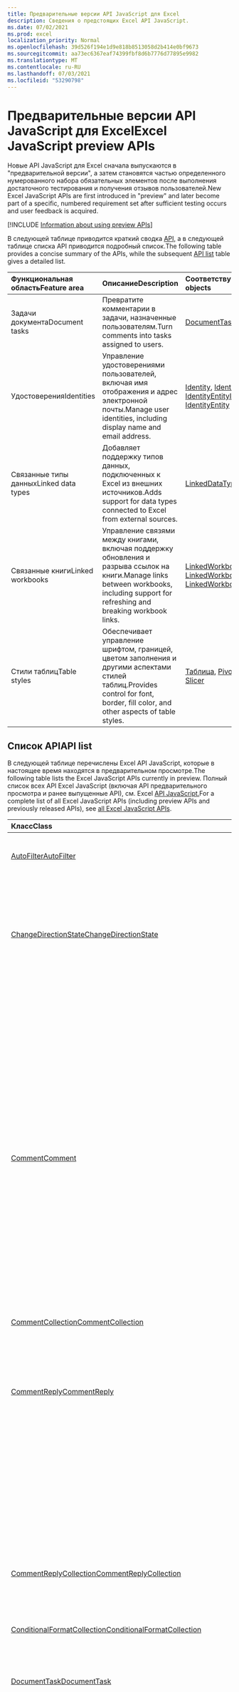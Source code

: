```yaml
---
title: Предварительные версии API JavaScript для Excel
description: Сведения о предстоящих Excel API JavaScript.
ms.date: 07/02/2021
ms.prod: excel
localization_priority: Normal
ms.openlocfilehash: 39d526f194e1d9e818b8513058d2b414e0bf9673
ms.sourcegitcommit: aa73ec6367eaf74399fbf8d6b7776d77895e9982
ms.translationtype: MT
ms.contentlocale: ru-RU
ms.lasthandoff: 07/03/2021
ms.locfileid: "53290798"
---
```

# <a name="excel-javascript-preview-apis"></a><span data-ttu-id="6f78a-103">Предварительные версии API JavaScript для Excel</span><span class="sxs-lookup"><span data-stu-id="6f78a-103">Excel JavaScript preview APIs</span></span>

<span data-ttu-id="6f78a-104">Новые API JavaScript для Excel сначала выпускаются в "предварительной версии", а затем становятся частью определенного нумерованного набора обязательных элементов после выполнения достаточного тестирования и получения отзывов пользователей.</span><span class="sxs-lookup"><span data-stu-id="6f78a-104">New Excel JavaScript APIs are first introduced in "preview" and later become part of a specific, numbered requirement set after sufficient testing occurs and user feedback is acquired.</span></span>

[!INCLUDE [Information about using preview APIs](../../includes/using-preview-apis-host.md)]

<span data-ttu-id="6f78a-105">В следующей таблице приводится краткий сводка [API,](#api-list) а в следующей таблице списка API приводится подробный список.</span><span class="sxs-lookup"><span data-stu-id="6f78a-105">The following table provides a concise summary of the APIs, while the subsequent [API list](#api-list) table gives a detailed list.</span></span>

| <span data-ttu-id="6f78a-106">Функциональная область</span><span class="sxs-lookup"><span data-stu-id="6f78a-106">Feature area</span></span> | <span data-ttu-id="6f78a-107">Описание</span><span class="sxs-lookup"><span data-stu-id="6f78a-107">Description</span></span> | <span data-ttu-id="6f78a-108">Соответствующие объекты</span><span class="sxs-lookup"><span data-stu-id="6f78a-108">Relevant objects</span></span> |
|:--- |:--- |:--- |
| <span data-ttu-id="6f78a-109">Задачи документа</span><span class="sxs-lookup"><span data-stu-id="6f78a-109">Document tasks</span></span> | <span data-ttu-id="6f78a-110">Превратите комментарии в задачи, назначенные пользователям.</span><span class="sxs-lookup"><span data-stu-id="6f78a-110">Turn comments into tasks assigned to users.</span></span> | [<span data-ttu-id="6f78a-111">DocumentTask</span><span class="sxs-lookup"><span data-stu-id="6f78a-111">DocumentTask</span></span>](/javascript/api/excel/excel.documenttask) |
| <span data-ttu-id="6f78a-112">Удостоверения</span><span class="sxs-lookup"><span data-stu-id="6f78a-112">Identities</span></span> | <span data-ttu-id="6f78a-113">Управление удостоверениями пользователей, включая имя отображения и адрес электронной почты.</span><span class="sxs-lookup"><span data-stu-id="6f78a-113">Manage user identities, including display name and email address.</span></span> | <span data-ttu-id="6f78a-114">[Identity](/javascript/api/excel/excel.identity), [IdentityCollection](/javascript/api/excel/excel.identitycollection), [IdentityEntity](/javascript/api/excel/excel.identityentity)</span><span class="sxs-lookup"><span data-stu-id="6f78a-114">[Identity](/javascript/api/excel/excel.identity), [IdentityCollection](/javascript/api/excel/excel.identitycollection), [IdentityEntity](/javascript/api/excel/excel.identityentity)</span></span> |
| <span data-ttu-id="6f78a-115">Связанные типы данных</span><span class="sxs-lookup"><span data-stu-id="6f78a-115">Linked data types</span></span> | <span data-ttu-id="6f78a-116">Добавляет поддержку типов данных, подключенных к Excel из внешних источников.</span><span class="sxs-lookup"><span data-stu-id="6f78a-116">Adds support for data types connected to Excel from external sources.</span></span> | [<span data-ttu-id="6f78a-117">LinkedDataType</span><span class="sxs-lookup"><span data-stu-id="6f78a-117">LinkedDataType</span></span>](/javascript/api/excel/excel.linkeddatatype)|
| <span data-ttu-id="6f78a-118">Связанные книги</span><span class="sxs-lookup"><span data-stu-id="6f78a-118">Linked workbooks</span></span> | <span data-ttu-id="6f78a-119">Управление связями между книгами, включая поддержку обновления и разрыва ссылок на книги.</span><span class="sxs-lookup"><span data-stu-id="6f78a-119">Manage links between workbooks, including support for refreshing and breaking workbook links.</span></span> | <span data-ttu-id="6f78a-120">[LinkedWorkbook](/javascript/api/excel/excel.linkedworkbook), [LinkedWorkbookCollection](/javascript/api/excel/excel.linkedworkbookcollection)</span><span class="sxs-lookup"><span data-stu-id="6f78a-120">[LinkedWorkbook](/javascript/api/excel/excel.linkedworkbook), [LinkedWorkbookCollection](/javascript/api/excel/excel.linkedworkbookcollection)</span></span> |
| <span data-ttu-id="6f78a-121">Стили таблиц</span><span class="sxs-lookup"><span data-stu-id="6f78a-121">Table styles</span></span> | <span data-ttu-id="6f78a-122">Обеспечивает управление шрифтом, границей, цветом заполнения и другими аспектами стилей таблиц.</span><span class="sxs-lookup"><span data-stu-id="6f78a-122">Provides control for font, border, fill color, and other aspects of table styles.</span></span> | <span data-ttu-id="6f78a-123">[Таблица](/javascript/api/excel/excel.table), [PivotTable](/javascript/api/excel/excel.pivottable), [Slicer](/javascript/api/excel/excel.slicer)</span><span class="sxs-lookup"><span data-stu-id="6f78a-123">[Table](/javascript/api/excel/excel.table), [PivotTable](/javascript/api/excel/excel.pivottable), [Slicer](/javascript/api/excel/excel.slicer)</span></span> |

## <a name="api-list"></a><span data-ttu-id="6f78a-124">Список API</span><span class="sxs-lookup"><span data-stu-id="6f78a-124">API list</span></span>

<span data-ttu-id="6f78a-125">В следующей таблице перечислены Excel API JavaScript, которые в настоящее время находятся в предварительном просмотре.</span><span class="sxs-lookup"><span data-stu-id="6f78a-125">The following table lists the Excel JavaScript APIs currently in preview.</span></span> <span data-ttu-id="6f78a-126">Полный список всех API Excel JavaScript (включая API предварительного просмотра и ранее выпущенные API), см. Excel [API JavaScript.](/javascript/api/excel?view=excel-js-preview&preserve-view=true)</span><span class="sxs-lookup"><span data-stu-id="6f78a-126">For a complete list of all Excel JavaScript APIs (including preview APIs and previously released APIs), see [all Excel JavaScript APIs](/javascript/api/excel?view=excel-js-preview&preserve-view=true).</span></span>

| <span data-ttu-id="6f78a-127">Класс</span><span class="sxs-lookup"><span data-stu-id="6f78a-127">Class</span></span> | <span data-ttu-id="6f78a-128">Поля</span><span class="sxs-lookup"><span data-stu-id="6f78a-128">Fields</span></span> | <span data-ttu-id="6f78a-129">Описание</span><span class="sxs-lookup"><span data-stu-id="6f78a-129">Description</span></span> |
|:---|:---|:---|
|[<span data-ttu-id="6f78a-130">AutoFilter</span><span class="sxs-lookup"><span data-stu-id="6f78a-130">AutoFilter</span></span>](/javascript/api/excel/excel.autofilter)|[<span data-ttu-id="6f78a-131">clearColumnCriteria(columnIndex: number)</span><span class="sxs-lookup"><span data-stu-id="6f78a-131">clearColumnCriteria(columnIndex: number)</span></span>](/javascript/api/excel/excel.autofilter#clearcolumncriteria-columnindex-)|<span data-ttu-id="6f78a-132">Очищает условия фильтрации автофильтра.</span><span class="sxs-lookup"><span data-stu-id="6f78a-132">Clears the filter criteria of the AutoFilter.</span></span>|
|[<span data-ttu-id="6f78a-133">ChangeDirectionState</span><span class="sxs-lookup"><span data-stu-id="6f78a-133">ChangeDirectionState</span></span>](/javascript/api/excel/excel.changedirectionstate)|[<span data-ttu-id="6f78a-134">deleteShiftDirection</span><span class="sxs-lookup"><span data-stu-id="6f78a-134">deleteShiftDirection</span></span>](/javascript/api/excel/excel.changedirectionstate#deleteshiftdirection)|<span data-ttu-id="6f78a-135">Представляет направление (например, вверх или влево), которое остальные ячейки будут смещаться при удалении ячейки или ячейки.</span><span class="sxs-lookup"><span data-stu-id="6f78a-135">Represents the direction (such as up or to the left) that the remaining cells will shift when a cell or cells are deleted.</span></span>|
||[<span data-ttu-id="6f78a-136">insertShiftDirection</span><span class="sxs-lookup"><span data-stu-id="6f78a-136">insertShiftDirection</span></span>](/javascript/api/excel/excel.changedirectionstate#insertshiftdirection)|<span data-ttu-id="6f78a-137">Представляет направление (например, вниз или вправо), в которое будут перенесены существующие ячейки при вставке новой ячейки или ячеек.</span><span class="sxs-lookup"><span data-stu-id="6f78a-137">Represents the direction (such as down or to the right) that the existing cells will shift when a new cell or cells are inserted.</span></span>|
|[<span data-ttu-id="6f78a-138">Comment</span><span class="sxs-lookup"><span data-stu-id="6f78a-138">Comment</span></span>](/javascript/api/excel/excel.comment)|[<span data-ttu-id="6f78a-139">assignTask(assignee: Identity)</span><span class="sxs-lookup"><span data-stu-id="6f78a-139">assignTask(assignee: Identity)</span></span>](/javascript/api/excel/excel.comment#assigntask-assignee-)|<span data-ttu-id="6f78a-140">Назначает задачу, прикрепленную к комментарию, для данного пользователя в качестве ассимилята.</span><span class="sxs-lookup"><span data-stu-id="6f78a-140">Assigns the task attached to the comment to the given user as an assignee.</span></span>|
||[<span data-ttu-id="6f78a-141">getTask()</span><span class="sxs-lookup"><span data-stu-id="6f78a-141">getTask()</span></span>](/javascript/api/excel/excel.comment#gettask--)|<span data-ttu-id="6f78a-142">Получает задачу, связанную с этим комментарием.</span><span class="sxs-lookup"><span data-stu-id="6f78a-142">Gets the task associated with this comment.</span></span>|
||[<span data-ttu-id="6f78a-143">getTaskOrNullObject()</span><span class="sxs-lookup"><span data-stu-id="6f78a-143">getTaskOrNullObject()</span></span>](/javascript/api/excel/excel.comment#gettaskornullobject--)|<span data-ttu-id="6f78a-144">Получает задачу, связанную с этим комментарием.</span><span class="sxs-lookup"><span data-stu-id="6f78a-144">Gets the task associated with this comment.</span></span>|
|[<span data-ttu-id="6f78a-145">CommentCollection</span><span class="sxs-lookup"><span data-stu-id="6f78a-145">CommentCollection</span></span>](/javascript/api/excel/excel.commentcollection)|[<span data-ttu-id="6f78a-146">getItemOrNullObject(commentId: string)</span><span class="sxs-lookup"><span data-stu-id="6f78a-146">getItemOrNullObject(commentId: string)</span></span>](/javascript/api/excel/excel.commentcollection#getitemornullobject-commentid-)|<span data-ttu-id="6f78a-147">Получает примечание из коллекции на основе его идентификатора.</span><span class="sxs-lookup"><span data-stu-id="6f78a-147">Gets a comment from the collection based on its ID.</span></span>|
|[<span data-ttu-id="6f78a-148">CommentReply</span><span class="sxs-lookup"><span data-stu-id="6f78a-148">CommentReply</span></span>](/javascript/api/excel/excel.commentreply)|[<span data-ttu-id="6f78a-149">assignTask(assignee: Identity)</span><span class="sxs-lookup"><span data-stu-id="6f78a-149">assignTask(assignee: Identity)</span></span>](/javascript/api/excel/excel.commentreply#assigntask-assignee-)|<span data-ttu-id="6f78a-150">Назначает задачу, прикрепленную к комментарию, для данного пользователя в качестве единственного назначаемой.</span><span class="sxs-lookup"><span data-stu-id="6f78a-150">Assigns the task attached to the comment to the given user as the sole assignee.</span></span>|
||[<span data-ttu-id="6f78a-151">getTask()</span><span class="sxs-lookup"><span data-stu-id="6f78a-151">getTask()</span></span>](/javascript/api/excel/excel.commentreply#gettask--)|<span data-ttu-id="6f78a-152">Получает задачу, связанную с потоком ответа на этот комментарий.</span><span class="sxs-lookup"><span data-stu-id="6f78a-152">Gets the task associated with this comment reply's thread.</span></span>|
||[<span data-ttu-id="6f78a-153">getTaskOrNullObject()</span><span class="sxs-lookup"><span data-stu-id="6f78a-153">getTaskOrNullObject()</span></span>](/javascript/api/excel/excel.commentreply#gettaskornullobject--)|<span data-ttu-id="6f78a-154">Получает задачу, связанную с потоком ответа на этот комментарий.</span><span class="sxs-lookup"><span data-stu-id="6f78a-154">Gets the task associated with this comment reply's thread.</span></span>|
|[<span data-ttu-id="6f78a-155">CommentReplyCollection</span><span class="sxs-lookup"><span data-stu-id="6f78a-155">CommentReplyCollection</span></span>](/javascript/api/excel/excel.commentreplycollection)|[<span data-ttu-id="6f78a-156">getItemOrNullObject(commentReplyId: string)</span><span class="sxs-lookup"><span data-stu-id="6f78a-156">getItemOrNullObject(commentReplyId: string)</span></span>](/javascript/api/excel/excel.commentreplycollection#getitemornullobject-commentreplyid-)|<span data-ttu-id="6f78a-157">Возвращает ответ на примечание, определенное по идентификатору.</span><span class="sxs-lookup"><span data-stu-id="6f78a-157">Returns a comment reply identified by its ID.</span></span>|
|[<span data-ttu-id="6f78a-158">ConditionalFormatCollection</span><span class="sxs-lookup"><span data-stu-id="6f78a-158">ConditionalFormatCollection</span></span>](/javascript/api/excel/excel.conditionalformatcollection)|[<span data-ttu-id="6f78a-159">getItemOrNullObject(id: строка)</span><span class="sxs-lookup"><span data-stu-id="6f78a-159">getItemOrNullObject(id: string)</span></span>](/javascript/api/excel/excel.conditionalformatcollection#getitemornullobject-id-)|<span data-ttu-id="6f78a-160">Возвращает условный формат, идентифицированный его ID.</span><span class="sxs-lookup"><span data-stu-id="6f78a-160">Returns a conditional format identified by its ID.</span></span>|
|[<span data-ttu-id="6f78a-161">DocumentTask</span><span class="sxs-lookup"><span data-stu-id="6f78a-161">DocumentTask</span></span>](/javascript/api/excel/excel.documenttask)|[<span data-ttu-id="6f78a-162">percentComplete</span><span class="sxs-lookup"><span data-stu-id="6f78a-162">percentComplete</span></span>](/javascript/api/excel/excel.documenttask#percentcomplete)|<span data-ttu-id="6f78a-163">Указывает процент выполнения задачи.</span><span class="sxs-lookup"><span data-stu-id="6f78a-163">Specifies the completion percentage of the task.</span></span>|
||[<span data-ttu-id="6f78a-164">приоритет</span><span class="sxs-lookup"><span data-stu-id="6f78a-164">priority</span></span>](/javascript/api/excel/excel.documenttask#priority)|<span data-ttu-id="6f78a-165">Указывает приоритет задачи.</span><span class="sxs-lookup"><span data-stu-id="6f78a-165">Specifies the priority of the task.</span></span>|
||[<span data-ttu-id="6f78a-166">назначение</span><span class="sxs-lookup"><span data-stu-id="6f78a-166">assignees</span></span>](/javascript/api/excel/excel.documenttask#assignees)|<span data-ttu-id="6f78a-167">Возвращает коллекцию назначений задачи.</span><span class="sxs-lookup"><span data-stu-id="6f78a-167">Returns a collection of assignees of the task.</span></span>|
||[<span data-ttu-id="6f78a-168">изменения</span><span class="sxs-lookup"><span data-stu-id="6f78a-168">changes</span></span>](/javascript/api/excel/excel.documenttask#changes)|<span data-ttu-id="6f78a-169">Получает записи изменений задачи.</span><span class="sxs-lookup"><span data-stu-id="6f78a-169">Gets the change records of the task.</span></span>|
||[<span data-ttu-id="6f78a-170">comment</span><span class="sxs-lookup"><span data-stu-id="6f78a-170">comment</span></span>](/javascript/api/excel/excel.documenttask#comment)|<span data-ttu-id="6f78a-171">Получает комментарий, связанный с задачей.</span><span class="sxs-lookup"><span data-stu-id="6f78a-171">Gets the comment associated with the task.</span></span>|
||[<span data-ttu-id="6f78a-172">completedBy</span><span class="sxs-lookup"><span data-stu-id="6f78a-172">completedBy</span></span>](/javascript/api/excel/excel.documenttask#completedby)|<span data-ttu-id="6f78a-173">Получает последнего пользователя, который выполнил задачу.</span><span class="sxs-lookup"><span data-stu-id="6f78a-173">Gets the most recent user to have completed the task.</span></span>|
||[<span data-ttu-id="6f78a-174">completedDateTime</span><span class="sxs-lookup"><span data-stu-id="6f78a-174">completedDateTime</span></span>](/javascript/api/excel/excel.documenttask#completeddatetime)|<span data-ttu-id="6f78a-175">Получает дату и время завершения задачи.</span><span class="sxs-lookup"><span data-stu-id="6f78a-175">Gets the date and time that the task was completed.</span></span>|
||[<span data-ttu-id="6f78a-176">createdBy</span><span class="sxs-lookup"><span data-stu-id="6f78a-176">createdBy</span></span>](/javascript/api/excel/excel.documenttask#createdby)|<span data-ttu-id="6f78a-177">Получает пользователя, создавшего задачу.</span><span class="sxs-lookup"><span data-stu-id="6f78a-177">Gets the user who created the task.</span></span>|
||[<span data-ttu-id="6f78a-178">createdDateTime</span><span class="sxs-lookup"><span data-stu-id="6f78a-178">createdDateTime</span></span>](/javascript/api/excel/excel.documenttask#createddatetime)|<span data-ttu-id="6f78a-179">Получает дату и время создания задачи.</span><span class="sxs-lookup"><span data-stu-id="6f78a-179">Gets the date and time that the task was created.</span></span>|
||[<span data-ttu-id="6f78a-180">id</span><span class="sxs-lookup"><span data-stu-id="6f78a-180">id</span></span>](/javascript/api/excel/excel.documenttask#id)|<span data-ttu-id="6f78a-181">Получает ID задачи.</span><span class="sxs-lookup"><span data-stu-id="6f78a-181">Gets the ID of the task.</span></span>|
||[<span data-ttu-id="6f78a-182">setStartAndDueDateTime (startDateTime: Date, dueDateTime: Date)</span><span class="sxs-lookup"><span data-stu-id="6f78a-182">setStartAndDueDateTime(startDateTime: Date, dueDateTime: Date)</span></span>](/javascript/api/excel/excel.documenttask#setstartandduedatetime-startdatetime--duedatetime-)|<span data-ttu-id="6f78a-183">Изменяет даты начала и срока действия задачи.</span><span class="sxs-lookup"><span data-stu-id="6f78a-183">Changes the start and the due dates of the task.</span></span>|
||[<span data-ttu-id="6f78a-184">startAndDueDateTime</span><span class="sxs-lookup"><span data-stu-id="6f78a-184">startAndDueDateTime</span></span>](/javascript/api/excel/excel.documenttask#startandduedatetime)|<span data-ttu-id="6f78a-185">Получает или задает дату и время, когда должна начаться и должна быть поставлена задача.</span><span class="sxs-lookup"><span data-stu-id="6f78a-185">Gets or sets the date and time the task should start and is due.</span></span>|
||[<span data-ttu-id="6f78a-186">заголовок</span><span class="sxs-lookup"><span data-stu-id="6f78a-186">title</span></span>](/javascript/api/excel/excel.documenttask#title)|<span data-ttu-id="6f78a-187">Указывает название задачи.</span><span class="sxs-lookup"><span data-stu-id="6f78a-187">Specifies title of the task.</span></span>|
|[<span data-ttu-id="6f78a-188">DocumentTaskChange</span><span class="sxs-lookup"><span data-stu-id="6f78a-188">DocumentTaskChange</span></span>](/javascript/api/excel/excel.documenttaskchange)|[<span data-ttu-id="6f78a-189">assignee</span><span class="sxs-lookup"><span data-stu-id="6f78a-189">assignee</span></span>](/javascript/api/excel/excel.documenttaskchange#assignee)|<span data-ttu-id="6f78a-190">Представляет пользователя, назначенного для задачи для типа записи изменений, или пользователя, не назначенного из задачи `assign` для типа записи `unassign` изменений.</span><span class="sxs-lookup"><span data-stu-id="6f78a-190">Represents the user assigned to the task for an `assign` change record type, or the user unassigned from the task for an `unassign` change record type.</span></span>|
||[<span data-ttu-id="6f78a-191">changedBy</span><span class="sxs-lookup"><span data-stu-id="6f78a-191">changedBy</span></span>](/javascript/api/excel/excel.documenttaskchange#changedby)|<span data-ttu-id="6f78a-192">Представляет пользователя, создавшего или измениввшего задачу.</span><span class="sxs-lookup"><span data-stu-id="6f78a-192">Represents the user who created or changed the task.</span></span>|
||[<span data-ttu-id="6f78a-193">commentId</span><span class="sxs-lookup"><span data-stu-id="6f78a-193">commentId</span></span>](/javascript/api/excel/excel.documenttaskchange#commentid)|<span data-ttu-id="6f78a-194">Представляет ID того или иного `Comment` изменения `CommentReply` задачи.</span><span class="sxs-lookup"><span data-stu-id="6f78a-194">Represents the ID of the `Comment` or `CommentReply` to which the task change is anchored.</span></span>|
||[<span data-ttu-id="6f78a-195">createdDateTime</span><span class="sxs-lookup"><span data-stu-id="6f78a-195">createdDateTime</span></span>](/javascript/api/excel/excel.documenttaskchange#createddatetime)|<span data-ttu-id="6f78a-196">Представляет дату создания и время записи изменения задачи.</span><span class="sxs-lookup"><span data-stu-id="6f78a-196">Represents the creation date and time of the task change record.</span></span>|
||[<span data-ttu-id="6f78a-197">dueDateTime</span><span class="sxs-lookup"><span data-stu-id="6f78a-197">dueDateTime</span></span>](/javascript/api/excel/excel.documenttaskchange#duedatetime)|<span data-ttu-id="6f78a-198">Представляет дату и время задачи в часовом поясе UTC.</span><span class="sxs-lookup"><span data-stu-id="6f78a-198">Represents the task's due date and time, in UTC time zone.</span></span>|
||[<span data-ttu-id="6f78a-199">id</span><span class="sxs-lookup"><span data-stu-id="6f78a-199">id</span></span>](/javascript/api/excel/excel.documenttaskchange#id)|<span data-ttu-id="6f78a-200">ID для записи изменения задачи.</span><span class="sxs-lookup"><span data-stu-id="6f78a-200">ID for the task change record.</span></span>|
||[<span data-ttu-id="6f78a-201">percentComplete</span><span class="sxs-lookup"><span data-stu-id="6f78a-201">percentComplete</span></span>](/javascript/api/excel/excel.documenttaskchange#percentcomplete)|<span data-ttu-id="6f78a-202">Представляет процент выполнения задачи.</span><span class="sxs-lookup"><span data-stu-id="6f78a-202">Represents the task's completion percentage.</span></span>|
||[<span data-ttu-id="6f78a-203">приоритет</span><span class="sxs-lookup"><span data-stu-id="6f78a-203">priority</span></span>](/javascript/api/excel/excel.documenttaskchange#priority)|<span data-ttu-id="6f78a-204">Представляет приоритет задачи.</span><span class="sxs-lookup"><span data-stu-id="6f78a-204">Represents the task's priority.</span></span>|
||[<span data-ttu-id="6f78a-205">startDateTime</span><span class="sxs-lookup"><span data-stu-id="6f78a-205">startDateTime</span></span>](/javascript/api/excel/excel.documenttaskchange#startdatetime)|<span data-ttu-id="6f78a-206">Представляет дату и время начала задачи в часовом поясе UTC.</span><span class="sxs-lookup"><span data-stu-id="6f78a-206">Represents the task's start date and time, in UTC time zone.</span></span>|
||[<span data-ttu-id="6f78a-207">заголовок</span><span class="sxs-lookup"><span data-stu-id="6f78a-207">title</span></span>](/javascript/api/excel/excel.documenttaskchange#title)|<span data-ttu-id="6f78a-208">Представляет название задачи.</span><span class="sxs-lookup"><span data-stu-id="6f78a-208">Represents the task's title.</span></span>|
||[<span data-ttu-id="6f78a-209">type</span><span class="sxs-lookup"><span data-stu-id="6f78a-209">type</span></span>](/javascript/api/excel/excel.documenttaskchange#type)|<span data-ttu-id="6f78a-210">Представляет тип действия записи изменения задачи.</span><span class="sxs-lookup"><span data-stu-id="6f78a-210">Represents the action type of the task change record.</span></span>|
||[<span data-ttu-id="6f78a-211">undoHistoryId</span><span class="sxs-lookup"><span data-stu-id="6f78a-211">undoHistoryId</span></span>](/javascript/api/excel/excel.documenttaskchange#undohistoryid)|<span data-ttu-id="6f78a-212">Представляет `DocumentTaskChange.id` свойство, которое было отменено для типа `undo` записи изменений.</span><span class="sxs-lookup"><span data-stu-id="6f78a-212">Represents the `DocumentTaskChange.id` property that was undone for the `undo` change record type.</span></span>|
|[<span data-ttu-id="6f78a-213">DocumentTaskChangeCollection</span><span class="sxs-lookup"><span data-stu-id="6f78a-213">DocumentTaskChangeCollection</span></span>](/javascript/api/excel/excel.documenttaskchangecollection)|[<span data-ttu-id="6f78a-214">getCount()</span><span class="sxs-lookup"><span data-stu-id="6f78a-214">getCount()</span></span>](/javascript/api/excel/excel.documenttaskchangecollection#getcount--)|<span data-ttu-id="6f78a-215">Получает количество записей изменений в коллекции для задачи.</span><span class="sxs-lookup"><span data-stu-id="6f78a-215">Gets the number of change records in the collection for the task.</span></span>|
||[<span data-ttu-id="6f78a-216">getItemAt(index: number)</span><span class="sxs-lookup"><span data-stu-id="6f78a-216">getItemAt(index: number)</span></span>](/javascript/api/excel/excel.documenttaskchangecollection#getitemat-index-)|<span data-ttu-id="6f78a-217">Получает запись изменения задачи с помощью индекса в коллекции.</span><span class="sxs-lookup"><span data-stu-id="6f78a-217">Gets a task change record by using its index in the collection.</span></span>|
||[<span data-ttu-id="6f78a-218">items</span><span class="sxs-lookup"><span data-stu-id="6f78a-218">items</span></span>](/javascript/api/excel/excel.documenttaskchangecollection#items)|<span data-ttu-id="6f78a-219">Получает загруженные дочерние элементы в этой коллекции.</span><span class="sxs-lookup"><span data-stu-id="6f78a-219">Gets the loaded child items in this collection.</span></span>|
|[<span data-ttu-id="6f78a-220">DocumentTaskCollection</span><span class="sxs-lookup"><span data-stu-id="6f78a-220">DocumentTaskCollection</span></span>](/javascript/api/excel/excel.documenttaskcollection)|[<span data-ttu-id="6f78a-221">getCount()</span><span class="sxs-lookup"><span data-stu-id="6f78a-221">getCount()</span></span>](/javascript/api/excel/excel.documenttaskcollection#getcount--)|<span data-ttu-id="6f78a-222">Получает количество задач в коллекции.</span><span class="sxs-lookup"><span data-stu-id="6f78a-222">Gets the number of tasks in the collection.</span></span>|
||[<span data-ttu-id="6f78a-223">getItem(key: string)</span><span class="sxs-lookup"><span data-stu-id="6f78a-223">getItem(key: string)</span></span>](/javascript/api/excel/excel.documenttaskcollection#getitem-key-)|<span data-ttu-id="6f78a-224">Получает задачу с помощью своего ID.</span><span class="sxs-lookup"><span data-stu-id="6f78a-224">Gets a task using its ID.</span></span>|
||[<span data-ttu-id="6f78a-225">getItemAt(index: number)</span><span class="sxs-lookup"><span data-stu-id="6f78a-225">getItemAt(index: number)</span></span>](/javascript/api/excel/excel.documenttaskcollection#getitemat-index-)|<span data-ttu-id="6f78a-226">Получает задачу по индексу в коллекции.</span><span class="sxs-lookup"><span data-stu-id="6f78a-226">Gets a task by its index in the collection.</span></span>|
||[<span data-ttu-id="6f78a-227">getItemOrNullObject(key: string)</span><span class="sxs-lookup"><span data-stu-id="6f78a-227">getItemOrNullObject(key: string)</span></span>](/javascript/api/excel/excel.documenttaskcollection#getitemornullobject-key-)|<span data-ttu-id="6f78a-228">Получает задачу с помощью своего ID.</span><span class="sxs-lookup"><span data-stu-id="6f78a-228">Gets a task using its ID.</span></span>|
||[<span data-ttu-id="6f78a-229">items</span><span class="sxs-lookup"><span data-stu-id="6f78a-229">items</span></span>](/javascript/api/excel/excel.documenttaskcollection#items)|<span data-ttu-id="6f78a-230">Получает загруженные дочерние элементы в этой коллекции.</span><span class="sxs-lookup"><span data-stu-id="6f78a-230">Gets the loaded child items in this collection.</span></span>|
|[<span data-ttu-id="6f78a-231">DocumentTaskSchedule</span><span class="sxs-lookup"><span data-stu-id="6f78a-231">DocumentTaskSchedule</span></span>](/javascript/api/excel/excel.documenttaskschedule)|[<span data-ttu-id="6f78a-232">dueDateTime</span><span class="sxs-lookup"><span data-stu-id="6f78a-232">dueDateTime</span></span>](/javascript/api/excel/excel.documenttaskschedule#duedatetime)|<span data-ttu-id="6f78a-233">Получает дату и время, когда должна быть поставлена задача.</span><span class="sxs-lookup"><span data-stu-id="6f78a-233">Gets the date and time that the task is due.</span></span>|
||[<span data-ttu-id="6f78a-234">startDateTime</span><span class="sxs-lookup"><span data-stu-id="6f78a-234">startDateTime</span></span>](/javascript/api/excel/excel.documenttaskschedule#startdatetime)|<span data-ttu-id="6f78a-235">Получает дату и время, которые должна начаться задача.</span><span class="sxs-lookup"><span data-stu-id="6f78a-235">Gets the date and time that the task should start.</span></span>|
|[<span data-ttu-id="6f78a-236">GroupShapeCollection</span><span class="sxs-lookup"><span data-stu-id="6f78a-236">GroupShapeCollection</span></span>](/javascript/api/excel/excel.groupshapecollection)|[<span data-ttu-id="6f78a-237">getItemOrNullObject(key: string)</span><span class="sxs-lookup"><span data-stu-id="6f78a-237">getItemOrNullObject(key: string)</span></span>](/javascript/api/excel/excel.groupshapecollection#getitemornullobject-key-)|<span data-ttu-id="6f78a-238">Получает фигуру с ее именем или ИД.</span><span class="sxs-lookup"><span data-stu-id="6f78a-238">Gets a shape using its name or ID.</span></span>|
|[<span data-ttu-id="6f78a-239">Identity</span><span class="sxs-lookup"><span data-stu-id="6f78a-239">Identity</span></span>](/javascript/api/excel/excel.identity)|[<span data-ttu-id="6f78a-240">displayName</span><span class="sxs-lookup"><span data-stu-id="6f78a-240">displayName</span></span>](/javascript/api/excel/excel.identity#displayname)|<span data-ttu-id="6f78a-241">Представляет отображаемое имя пользователя.</span><span class="sxs-lookup"><span data-stu-id="6f78a-241">Represents the user's display name.</span></span>|
||[<span data-ttu-id="6f78a-242">email</span><span class="sxs-lookup"><span data-stu-id="6f78a-242">email</span></span>](/javascript/api/excel/excel.identity#email)|<span data-ttu-id="6f78a-243">Представляет электронный адрес пользователя.</span><span class="sxs-lookup"><span data-stu-id="6f78a-243">Represents the user's email address.</span></span>|
||[<span data-ttu-id="6f78a-244">id</span><span class="sxs-lookup"><span data-stu-id="6f78a-244">id</span></span>](/javascript/api/excel/excel.identity#id)|<span data-ttu-id="6f78a-245">Представляет уникальный ID пользователя.</span><span class="sxs-lookup"><span data-stu-id="6f78a-245">Represents the user's unique ID.</span></span>|
|[<span data-ttu-id="6f78a-246">IdentityCollection</span><span class="sxs-lookup"><span data-stu-id="6f78a-246">IdentityCollection</span></span>](/javascript/api/excel/excel.identitycollection)|[<span data-ttu-id="6f78a-247">add(assignee: Identity)</span><span class="sxs-lookup"><span data-stu-id="6f78a-247">add(assignee: Identity)</span></span>](/javascript/api/excel/excel.identitycollection#add-assignee-)|<span data-ttu-id="6f78a-248">Добавляет идентификатор пользователя в коллекцию.</span><span class="sxs-lookup"><span data-stu-id="6f78a-248">Adds a user identity to the collection.</span></span>|
||[<span data-ttu-id="6f78a-249">clear()</span><span class="sxs-lookup"><span data-stu-id="6f78a-249">clear()</span></span>](/javascript/api/excel/excel.identitycollection#clear--)|<span data-ttu-id="6f78a-250">Удаляет все идентификаторы пользователей из коллекции.</span><span class="sxs-lookup"><span data-stu-id="6f78a-250">Removes all user identities from the collection.</span></span>|
||[<span data-ttu-id="6f78a-251">getCount()</span><span class="sxs-lookup"><span data-stu-id="6f78a-251">getCount()</span></span>](/javascript/api/excel/excel.identitycollection#getcount--)|<span data-ttu-id="6f78a-252">Возвращает число элементов в коллекции.</span><span class="sxs-lookup"><span data-stu-id="6f78a-252">Gets the number of items in the collection.</span></span>|
||[<span data-ttu-id="6f78a-253">getItemAt(index: number)</span><span class="sxs-lookup"><span data-stu-id="6f78a-253">getItemAt(index: number)</span></span>](/javascript/api/excel/excel.identitycollection#getitemat-index-)|<span data-ttu-id="6f78a-254">Получает удостоверение пользователя документа с помощью индекса в коллекции.</span><span class="sxs-lookup"><span data-stu-id="6f78a-254">Gets a document user identity by using its index in the collection.</span></span>|
||[<span data-ttu-id="6f78a-255">items</span><span class="sxs-lookup"><span data-stu-id="6f78a-255">items</span></span>](/javascript/api/excel/excel.identitycollection#items)|<span data-ttu-id="6f78a-256">Получает загруженные дочерние элементы в этой коллекции.</span><span class="sxs-lookup"><span data-stu-id="6f78a-256">Gets the loaded child items in this collection.</span></span>|
||[<span data-ttu-id="6f78a-257">remove(assignee: Identity)</span><span class="sxs-lookup"><span data-stu-id="6f78a-257">remove(assignee: Identity)</span></span>](/javascript/api/excel/excel.identitycollection#remove-assignee-)|<span data-ttu-id="6f78a-258">Удаляет удостоверение пользователя из коллекции.</span><span class="sxs-lookup"><span data-stu-id="6f78a-258">Removes a user identity from the collection.</span></span>|
|[<span data-ttu-id="6f78a-259">IdentityEntity</span><span class="sxs-lookup"><span data-stu-id="6f78a-259">IdentityEntity</span></span>](/javascript/api/excel/excel.identityentity)|[<span data-ttu-id="6f78a-260">displayName</span><span class="sxs-lookup"><span data-stu-id="6f78a-260">displayName</span></span>](/javascript/api/excel/excel.identityentity#displayname)|<span data-ttu-id="6f78a-261">Представляет отображаемое имя пользователя.</span><span class="sxs-lookup"><span data-stu-id="6f78a-261">Represents the user's display name.</span></span>|
||[<span data-ttu-id="6f78a-262">email</span><span class="sxs-lookup"><span data-stu-id="6f78a-262">email</span></span>](/javascript/api/excel/excel.identityentity#email)|<span data-ttu-id="6f78a-263">Представляет электронный адрес пользователя.</span><span class="sxs-lookup"><span data-stu-id="6f78a-263">Represents the user's email address.</span></span>|
||[<span data-ttu-id="6f78a-264">id</span><span class="sxs-lookup"><span data-stu-id="6f78a-264">id</span></span>](/javascript/api/excel/excel.identityentity#id)|<span data-ttu-id="6f78a-265">Представляет уникальный ID пользователя.</span><span class="sxs-lookup"><span data-stu-id="6f78a-265">Represents the user's unique ID.</span></span>|
|[<span data-ttu-id="6f78a-266">LinkedDataType</span><span class="sxs-lookup"><span data-stu-id="6f78a-266">LinkedDataType</span></span>](/javascript/api/excel/excel.linkeddatatype)|[<span data-ttu-id="6f78a-267">dataProvider</span><span class="sxs-lookup"><span data-stu-id="6f78a-267">dataProvider</span></span>](/javascript/api/excel/excel.linkeddatatype#dataprovider)|<span data-ttu-id="6f78a-268">Имя поставщика данных для связанного типа данных.</span><span class="sxs-lookup"><span data-stu-id="6f78a-268">The name of the data provider for the linked data type.</span></span>|
||[<span data-ttu-id="6f78a-269">lastRefreshed</span><span class="sxs-lookup"><span data-stu-id="6f78a-269">lastRefreshed</span></span>](/javascript/api/excel/excel.linkeddatatype#lastrefreshed)|<span data-ttu-id="6f78a-270">Дата и время локального часового пояса с момента открытия книги при последнем обновлении связанного типа данных.</span><span class="sxs-lookup"><span data-stu-id="6f78a-270">The local time-zone date and time since the workbook was opened when the linked data type was last refreshed.</span></span>|
||[<span data-ttu-id="6f78a-271">name</span><span class="sxs-lookup"><span data-stu-id="6f78a-271">name</span></span>](/javascript/api/excel/excel.linkeddatatype#name)|<span data-ttu-id="6f78a-272">Имя связанного типа данных.</span><span class="sxs-lookup"><span data-stu-id="6f78a-272">The name of the linked data type.</span></span>|
||[<span data-ttu-id="6f78a-273">periodicRefreshInterval</span><span class="sxs-lookup"><span data-stu-id="6f78a-273">periodicRefreshInterval</span></span>](/javascript/api/excel/excel.linkeddatatype#periodicrefreshinterval)|<span data-ttu-id="6f78a-274">Частота в секундах, при которой тип связанных данных обновляется, если `refreshMode` установлено "Периодическое".</span><span class="sxs-lookup"><span data-stu-id="6f78a-274">The frequency, in seconds, at which the linked data type is refreshed if `refreshMode` is set to "Periodic".</span></span>|
||[<span data-ttu-id="6f78a-275">refreshMode</span><span class="sxs-lookup"><span data-stu-id="6f78a-275">refreshMode</span></span>](/javascript/api/excel/excel.linkeddatatype#refreshmode)|<span data-ttu-id="6f78a-276">Механизм получения данных для связанного типа данных.</span><span class="sxs-lookup"><span data-stu-id="6f78a-276">The mechanism by which the data for the linked data type is retrieved.</span></span>|
||[<span data-ttu-id="6f78a-277">serviceId</span><span class="sxs-lookup"><span data-stu-id="6f78a-277">serviceId</span></span>](/javascript/api/excel/excel.linkeddatatype#serviceid)|<span data-ttu-id="6f78a-278">Уникальный ID связанного типа данных.</span><span class="sxs-lookup"><span data-stu-id="6f78a-278">The unique ID of the linked data type.</span></span>|
||[<span data-ttu-id="6f78a-279">supportedRefreshModes</span><span class="sxs-lookup"><span data-stu-id="6f78a-279">supportedRefreshModes</span></span>](/javascript/api/excel/excel.linkeddatatype#supportedrefreshmodes)|<span data-ttu-id="6f78a-280">Возвращает массив со всеми режимами обновления, поддерживаемыми типом связанных данных.</span><span class="sxs-lookup"><span data-stu-id="6f78a-280">Returns an array with all the refresh modes supported by the linked data type.</span></span>|
||[<span data-ttu-id="6f78a-281">requestRefresh()</span><span class="sxs-lookup"><span data-stu-id="6f78a-281">requestRefresh()</span></span>](/javascript/api/excel/excel.linkeddatatype#requestrefresh--)|<span data-ttu-id="6f78a-282">Делает запрос на обновление связанного типа данных.</span><span class="sxs-lookup"><span data-stu-id="6f78a-282">Makes a request to refresh the linked data type.</span></span>|
||[<span data-ttu-id="6f78a-283">requestSetRefreshMode(refreshMode: Excel. LinkedDataTypeRefreshMode)</span><span class="sxs-lookup"><span data-stu-id="6f78a-283">requestSetRefreshMode(refreshMode: Excel.LinkedDataTypeRefreshMode)</span></span>](/javascript/api/excel/excel.linkeddatatype#requestsetrefreshmode-refreshmode-)|<span data-ttu-id="6f78a-284">Делает запрос на изменение режима обновления для этого связанного типа данных.</span><span class="sxs-lookup"><span data-stu-id="6f78a-284">Makes a request to change the refresh mode for this linked data type.</span></span>|
|[<span data-ttu-id="6f78a-285">LinkedDataTypeAddedEventArgs</span><span class="sxs-lookup"><span data-stu-id="6f78a-285">LinkedDataTypeAddedEventArgs</span></span>](/javascript/api/excel/excel.linkeddatatypeaddedeventargs)|[<span data-ttu-id="6f78a-286">serviceId</span><span class="sxs-lookup"><span data-stu-id="6f78a-286">serviceId</span></span>](/javascript/api/excel/excel.linkeddatatypeaddedeventargs#serviceid)|<span data-ttu-id="6f78a-287">Уникальный ID нового типа связанных данных.</span><span class="sxs-lookup"><span data-stu-id="6f78a-287">The unique ID of the new linked data type.</span></span>|
||[<span data-ttu-id="6f78a-288">source</span><span class="sxs-lookup"><span data-stu-id="6f78a-288">source</span></span>](/javascript/api/excel/excel.linkeddatatypeaddedeventargs#source)|<span data-ttu-id="6f78a-289">Получает источник события.</span><span class="sxs-lookup"><span data-stu-id="6f78a-289">Gets the source of the event.</span></span>|
||[<span data-ttu-id="6f78a-290">type</span><span class="sxs-lookup"><span data-stu-id="6f78a-290">type</span></span>](/javascript/api/excel/excel.linkeddatatypeaddedeventargs#type)|<span data-ttu-id="6f78a-291">Получает тип события.</span><span class="sxs-lookup"><span data-stu-id="6f78a-291">Gets the type of the event.</span></span>|
|[<span data-ttu-id="6f78a-292">LinkedDataTypeCollection</span><span class="sxs-lookup"><span data-stu-id="6f78a-292">LinkedDataTypeCollection</span></span>](/javascript/api/excel/excel.linkeddatatypecollection)|[<span data-ttu-id="6f78a-293">getCount()</span><span class="sxs-lookup"><span data-stu-id="6f78a-293">getCount()</span></span>](/javascript/api/excel/excel.linkeddatatypecollection#getcount--)|<span data-ttu-id="6f78a-294">Получает количество связанных типов данных в коллекции.</span><span class="sxs-lookup"><span data-stu-id="6f78a-294">Gets the number of linked data types in the collection.</span></span>|
||[<span data-ttu-id="6f78a-295">getItem(key: number)</span><span class="sxs-lookup"><span data-stu-id="6f78a-295">getItem(key: number)</span></span>](/javascript/api/excel/excel.linkeddatatypecollection#getitem-key-)|<span data-ttu-id="6f78a-296">Получает связанный тип данных по ID службы.</span><span class="sxs-lookup"><span data-stu-id="6f78a-296">Gets a linked data type by service ID.</span></span>|
||[<span data-ttu-id="6f78a-297">getItemAt(index: number)</span><span class="sxs-lookup"><span data-stu-id="6f78a-297">getItemAt(index: number)</span></span>](/javascript/api/excel/excel.linkeddatatypecollection#getitemat-index-)|<span data-ttu-id="6f78a-298">Получает связанный тип данных по индексу в коллекции.</span><span class="sxs-lookup"><span data-stu-id="6f78a-298">Gets a linked data type by its index in the collection.</span></span>|
||[<span data-ttu-id="6f78a-299">getItemOrNullObject(key: number)</span><span class="sxs-lookup"><span data-stu-id="6f78a-299">getItemOrNullObject(key: number)</span></span>](/javascript/api/excel/excel.linkeddatatypecollection#getitemornullobject-key-)|<span data-ttu-id="6f78a-300">Получает связанный тип данных по ID.</span><span class="sxs-lookup"><span data-stu-id="6f78a-300">Gets a linked data type by ID.</span></span>|
||[<span data-ttu-id="6f78a-301">items</span><span class="sxs-lookup"><span data-stu-id="6f78a-301">items</span></span>](/javascript/api/excel/excel.linkeddatatypecollection#items)|<span data-ttu-id="6f78a-302">Получает загруженные дочерние элементы в этой коллекции.</span><span class="sxs-lookup"><span data-stu-id="6f78a-302">Gets the loaded child items in this collection.</span></span>|
||[<span data-ttu-id="6f78a-303">requestRefreshAll()</span><span class="sxs-lookup"><span data-stu-id="6f78a-303">requestRefreshAll()</span></span>](/javascript/api/excel/excel.linkeddatatypecollection#requestrefreshall--)|<span data-ttu-id="6f78a-304">Делает запрос на обновление всех связанных типов данных в коллекции.</span><span class="sxs-lookup"><span data-stu-id="6f78a-304">Makes a request to refresh all the linked data types in the collection.</span></span>|
|[<span data-ttu-id="6f78a-305">LinkedWorkbook</span><span class="sxs-lookup"><span data-stu-id="6f78a-305">LinkedWorkbook</span></span>](/javascript/api/excel/excel.linkedworkbook)|[<span data-ttu-id="6f78a-306">breakLinks()</span><span class="sxs-lookup"><span data-stu-id="6f78a-306">breakLinks()</span></span>](/javascript/api/excel/excel.linkedworkbook#breaklinks--)|<span data-ttu-id="6f78a-307">Делает запрос на разрыв ссылок, указывающих на связанную книгу.</span><span class="sxs-lookup"><span data-stu-id="6f78a-307">Makes a request to break the links pointing to the linked workbook.</span></span>|
||[<span data-ttu-id="6f78a-308">id</span><span class="sxs-lookup"><span data-stu-id="6f78a-308">id</span></span>](/javascript/api/excel/excel.linkedworkbook#id)|<span data-ttu-id="6f78a-309">Исходный URL-адрес, указывающий на связанную книгу.</span><span class="sxs-lookup"><span data-stu-id="6f78a-309">The original URL pointing to the linked workbook.</span></span>|
||[<span data-ttu-id="6f78a-310">refresh()</span><span class="sxs-lookup"><span data-stu-id="6f78a-310">refresh()</span></span>](/javascript/api/excel/excel.linkedworkbook#refresh--)|<span data-ttu-id="6f78a-311">Делает запрос на обновление данных, извлеченных из связанной книги.</span><span class="sxs-lookup"><span data-stu-id="6f78a-311">Makes a request to refresh the data retrieved from the linked workbook.</span></span>|
|[<span data-ttu-id="6f78a-312">LinkedWorkbookCollection</span><span class="sxs-lookup"><span data-stu-id="6f78a-312">LinkedWorkbookCollection</span></span>](/javascript/api/excel/excel.linkedworkbookcollection)|[<span data-ttu-id="6f78a-313">breakAllLinks()</span><span class="sxs-lookup"><span data-stu-id="6f78a-313">breakAllLinks()</span></span>](/javascript/api/excel/excel.linkedworkbookcollection#breakalllinks--)|<span data-ttu-id="6f78a-314">Нарушает все ссылки на связанные книги.</span><span class="sxs-lookup"><span data-stu-id="6f78a-314">Breaks all the links to the linked workbooks.</span></span>|
||[<span data-ttu-id="6f78a-315">getItem(key: string)</span><span class="sxs-lookup"><span data-stu-id="6f78a-315">getItem(key: string)</span></span>](/javascript/api/excel/excel.linkedworkbookcollection#getitem-key-)|<span data-ttu-id="6f78a-316">Получает сведения о связанной книге по URL-адресу.</span><span class="sxs-lookup"><span data-stu-id="6f78a-316">Gets information about a linked workbook by its URL.</span></span>|
||[<span data-ttu-id="6f78a-317">getItemOrNullObject(key: string)</span><span class="sxs-lookup"><span data-stu-id="6f78a-317">getItemOrNullObject(key: string)</span></span>](/javascript/api/excel/excel.linkedworkbookcollection#getitemornullobject-key-)|<span data-ttu-id="6f78a-318">Получает сведения о связанной книге по URL-адресу.</span><span class="sxs-lookup"><span data-stu-id="6f78a-318">Gets information about a linked workbook by its URL.</span></span>|
||[<span data-ttu-id="6f78a-319">items</span><span class="sxs-lookup"><span data-stu-id="6f78a-319">items</span></span>](/javascript/api/excel/excel.linkedworkbookcollection#items)|<span data-ttu-id="6f78a-320">Получает загруженные дочерние элементы в этой коллекции.</span><span class="sxs-lookup"><span data-stu-id="6f78a-320">Gets the loaded child items in this collection.</span></span>|
||[<span data-ttu-id="6f78a-321">refreshAll()</span><span class="sxs-lookup"><span data-stu-id="6f78a-321">refreshAll()</span></span>](/javascript/api/excel/excel.linkedworkbookcollection#refreshall--)|<span data-ttu-id="6f78a-322">Делает запрос на обновление всех ссылок на книги.</span><span class="sxs-lookup"><span data-stu-id="6f78a-322">Makes a request to refresh all the workbook links.</span></span>|
||[<span data-ttu-id="6f78a-323">workbookLinksRefreshMode</span><span class="sxs-lookup"><span data-stu-id="6f78a-323">workbookLinksRefreshMode</span></span>](/javascript/api/excel/excel.linkedworkbookcollection#workbooklinksrefreshmode)|<span data-ttu-id="6f78a-324">Представляет режим обновления ссылок на книги.</span><span class="sxs-lookup"><span data-stu-id="6f78a-324">Represents the update mode of the workbook links.</span></span>|
|[<span data-ttu-id="6f78a-325">NamedSheetViewCollection</span><span class="sxs-lookup"><span data-stu-id="6f78a-325">NamedSheetViewCollection</span></span>](/javascript/api/excel/excel.namedsheetviewcollection)|[<span data-ttu-id="6f78a-326">getItemOrNullObject(key: string)</span><span class="sxs-lookup"><span data-stu-id="6f78a-326">getItemOrNullObject(key: string)</span></span>](/javascript/api/excel/excel.namedsheetviewcollection#getitemornullobject-key-)|<span data-ttu-id="6f78a-327">Получает представление листа с его именем.</span><span class="sxs-lookup"><span data-stu-id="6f78a-327">Gets a sheet view using its name.</span></span>|
|[<span data-ttu-id="6f78a-328">PivotLayout</span><span class="sxs-lookup"><span data-stu-id="6f78a-328">PivotLayout</span></span>](/javascript/api/excel/excel.pivotlayout)|[<span data-ttu-id="6f78a-329">getCell(dataHierarchy: DataPivotHierarchy \| string, rowItems: Array<PivotItem \| string>, columnItems: Array<PivotItem \| string>)</span><span class="sxs-lookup"><span data-stu-id="6f78a-329">getCell(dataHierarchy: DataPivotHierarchy \| string, rowItems: Array<PivotItem \| string>, columnItems: Array<PivotItem \| string>)</span></span>](/javascript/api/excel/excel.pivotlayout#getcell-datahierarchy--rowitems--columnitems-)|<span data-ttu-id="6f78a-330">Получает уникальную ячейку в сводной таблице на основе иерархии данных и элементов строк и столбцов соответствующих иерархий.</span><span class="sxs-lookup"><span data-stu-id="6f78a-330">Gets a unique cell in the PivotTable based on a data hierarchy and the row and column items of their respective hierarchies.</span></span>|
||[<span data-ttu-id="6f78a-331">pivotStyle</span><span class="sxs-lookup"><span data-stu-id="6f78a-331">pivotStyle</span></span>](/javascript/api/excel/excel.pivotlayout#pivotstyle)|<span data-ttu-id="6f78a-332">Стиль, примененный к PivotTable.</span><span class="sxs-lookup"><span data-stu-id="6f78a-332">The style applied to the PivotTable.</span></span>|
||[<span data-ttu-id="6f78a-333">setStyle(style: string \| PivotTableStyle \| BuiltInPivotTableStyle)</span><span class="sxs-lookup"><span data-stu-id="6f78a-333">setStyle(style: string \| PivotTableStyle \| BuiltInPivotTableStyle)</span></span>](/javascript/api/excel/excel.pivotlayout#setstyle-style-)|<span data-ttu-id="6f78a-334">Задает стиль, применяемый к PivotTable.</span><span class="sxs-lookup"><span data-stu-id="6f78a-334">Sets the style applied to the PivotTable.</span></span>|
|[<span data-ttu-id="6f78a-335">PivotTableScopedCollection</span><span class="sxs-lookup"><span data-stu-id="6f78a-335">PivotTableScopedCollection</span></span>](/javascript/api/excel/excel.pivottablescopedcollection)|[<span data-ttu-id="6f78a-336">getFirstOrNullObject()</span><span class="sxs-lookup"><span data-stu-id="6f78a-336">getFirstOrNullObject()</span></span>](/javascript/api/excel/excel.pivottablescopedcollection#getfirstornullobject--)|<span data-ttu-id="6f78a-337">Получает первый pivotTable в коллекции.</span><span class="sxs-lookup"><span data-stu-id="6f78a-337">Gets the first PivotTable in the collection.</span></span>|
|[<span data-ttu-id="6f78a-338">Range</span><span class="sxs-lookup"><span data-stu-id="6f78a-338">Range</span></span>](/javascript/api/excel/excel.range)|[<span data-ttu-id="6f78a-339">getDependents()</span><span class="sxs-lookup"><span data-stu-id="6f78a-339">getDependents()</span></span>](/javascript/api/excel/excel.range#getdependents--)|<span data-ttu-id="6f78a-340">Возвращает объект, представляющего диапазон, содержащий все иждивенцы ячейки в одной и той же таблице или `WorkbookRangeAreas` в нескольких таблицах.</span><span class="sxs-lookup"><span data-stu-id="6f78a-340">Returns a `WorkbookRangeAreas` object that represents the range containing all the dependents of a cell in the same worksheet or in multiple worksheets.</span></span>|
||[<span data-ttu-id="6f78a-341">getPrecedents()</span><span class="sxs-lookup"><span data-stu-id="6f78a-341">getPrecedents()</span></span>](/javascript/api/excel/excel.range#getprecedents--)|<span data-ttu-id="6f78a-342">Возвращает объект, представляющего диапазон, содержащий все прецеденты ячейки в одной и той же таблице или `WorkbookRangeAreas` в нескольких таблицах.</span><span class="sxs-lookup"><span data-stu-id="6f78a-342">Returns a `WorkbookRangeAreas` object that represents the range containing all the precedents of a cell in the same worksheet or in multiple worksheets.</span></span>|
|[<span data-ttu-id="6f78a-343">RefreshModeChangedEventArgs</span><span class="sxs-lookup"><span data-stu-id="6f78a-343">RefreshModeChangedEventArgs</span></span>](/javascript/api/excel/excel.refreshmodechangedeventargs)|[<span data-ttu-id="6f78a-344">refreshMode</span><span class="sxs-lookup"><span data-stu-id="6f78a-344">refreshMode</span></span>](/javascript/api/excel/excel.refreshmodechangedeventargs#refreshmode)|<span data-ttu-id="6f78a-345">Режим обновления связанного типа данных.</span><span class="sxs-lookup"><span data-stu-id="6f78a-345">The linked data type refresh mode.</span></span>|
||[<span data-ttu-id="6f78a-346">serviceId</span><span class="sxs-lookup"><span data-stu-id="6f78a-346">serviceId</span></span>](/javascript/api/excel/excel.refreshmodechangedeventargs#serviceid)|<span data-ttu-id="6f78a-347">Уникальный ID объекта, режим обновления которого был изменен.</span><span class="sxs-lookup"><span data-stu-id="6f78a-347">The unique ID of the object whose refresh mode was changed.</span></span>|
||[<span data-ttu-id="6f78a-348">source</span><span class="sxs-lookup"><span data-stu-id="6f78a-348">source</span></span>](/javascript/api/excel/excel.refreshmodechangedeventargs#source)|<span data-ttu-id="6f78a-349">Получает источник события.</span><span class="sxs-lookup"><span data-stu-id="6f78a-349">Gets the source of the event.</span></span>|
||[<span data-ttu-id="6f78a-350">type</span><span class="sxs-lookup"><span data-stu-id="6f78a-350">type</span></span>](/javascript/api/excel/excel.refreshmodechangedeventargs#type)|<span data-ttu-id="6f78a-351">Получает тип события.</span><span class="sxs-lookup"><span data-stu-id="6f78a-351">Gets the type of the event.</span></span>|
|[<span data-ttu-id="6f78a-352">RefreshRequestCompletedEventArgs</span><span class="sxs-lookup"><span data-stu-id="6f78a-352">RefreshRequestCompletedEventArgs</span></span>](/javascript/api/excel/excel.refreshrequestcompletedeventargs)|[<span data-ttu-id="6f78a-353">обновлено</span><span class="sxs-lookup"><span data-stu-id="6f78a-353">refreshed</span></span>](/javascript/api/excel/excel.refreshrequestcompletedeventargs#refreshed)|<span data-ttu-id="6f78a-354">Указывает, был ли запрос на обновление успешным.</span><span class="sxs-lookup"><span data-stu-id="6f78a-354">Indicates if the request to refresh was successful.</span></span>|
||[<span data-ttu-id="6f78a-355">serviceId</span><span class="sxs-lookup"><span data-stu-id="6f78a-355">serviceId</span></span>](/javascript/api/excel/excel.refreshrequestcompletedeventargs#serviceid)|<span data-ttu-id="6f78a-356">Уникальный ID объекта, запрос на обновление которого был завершен.</span><span class="sxs-lookup"><span data-stu-id="6f78a-356">The unique ID of the object whose refresh request was completed.</span></span>|
||[<span data-ttu-id="6f78a-357">source</span><span class="sxs-lookup"><span data-stu-id="6f78a-357">source</span></span>](/javascript/api/excel/excel.refreshrequestcompletedeventargs#source)|<span data-ttu-id="6f78a-358">Получает источник события.</span><span class="sxs-lookup"><span data-stu-id="6f78a-358">Gets the source of the event.</span></span>|
||[<span data-ttu-id="6f78a-359">type</span><span class="sxs-lookup"><span data-stu-id="6f78a-359">type</span></span>](/javascript/api/excel/excel.refreshrequestcompletedeventargs#type)|<span data-ttu-id="6f78a-360">Получает тип события.</span><span class="sxs-lookup"><span data-stu-id="6f78a-360">Gets the type of the event.</span></span>|
||[<span data-ttu-id="6f78a-361">предупреждения</span><span class="sxs-lookup"><span data-stu-id="6f78a-361">warnings</span></span>](/javascript/api/excel/excel.refreshrequestcompletedeventargs#warnings)|<span data-ttu-id="6f78a-362">Массив, содержащий все предупреждения, созданные из запроса на обновление.</span><span class="sxs-lookup"><span data-stu-id="6f78a-362">An array that contains any warnings generated from the refresh request.</span></span>|
|[<span data-ttu-id="6f78a-363">ShapeCollection</span><span class="sxs-lookup"><span data-stu-id="6f78a-363">ShapeCollection</span></span>](/javascript/api/excel/excel.shapecollection)|[<span data-ttu-id="6f78a-364">addSvg(xml: string)</span><span class="sxs-lookup"><span data-stu-id="6f78a-364">addSvg(xml: string)</span></span>](/javascript/api/excel/excel.shapecollection#addsvg-xml-)|<span data-ttu-id="6f78a-365">Создает изображение SVG (масштабируемая векторная графика) из строки XML и добавляет его на лист.</span><span class="sxs-lookup"><span data-stu-id="6f78a-365">Creates a scalable vector graphic (SVG) from an XML string and adds it to the worksheet.</span></span>|
||[<span data-ttu-id="6f78a-366">getItemOrNullObject(key: string)</span><span class="sxs-lookup"><span data-stu-id="6f78a-366">getItemOrNullObject(key: string)</span></span>](/javascript/api/excel/excel.shapecollection#getitemornullobject-key-)|<span data-ttu-id="6f78a-367">Получает фигуру с ее именем или ИД.</span><span class="sxs-lookup"><span data-stu-id="6f78a-367">Gets a shape using its name or ID.</span></span>|
|[<span data-ttu-id="6f78a-368">Slicer</span><span class="sxs-lookup"><span data-stu-id="6f78a-368">Slicer</span></span>](/javascript/api/excel/excel.slicer)|[<span data-ttu-id="6f78a-369">nameInFormula</span><span class="sxs-lookup"><span data-stu-id="6f78a-369">nameInFormula</span></span>](/javascript/api/excel/excel.slicer#nameinformula)|<span data-ttu-id="6f78a-370">Представляет имя среза, используемое в формуле.</span><span class="sxs-lookup"><span data-stu-id="6f78a-370">Represents the slicer name used in the formula.</span></span>|
||[<span data-ttu-id="6f78a-371">slicerStyle</span><span class="sxs-lookup"><span data-stu-id="6f78a-371">slicerStyle</span></span>](/javascript/api/excel/excel.slicer#slicerstyle)|<span data-ttu-id="6f78a-372">Стиль, применяемый к срезу.</span><span class="sxs-lookup"><span data-stu-id="6f78a-372">The style applied to the slicer.</span></span>|
||[<span data-ttu-id="6f78a-373">setStyle(style: string \| SlicerStyle \| BuiltInSlicerStyle)</span><span class="sxs-lookup"><span data-stu-id="6f78a-373">setStyle(style: string \| SlicerStyle \| BuiltInSlicerStyle)</span></span>](/javascript/api/excel/excel.slicer#setstyle-style-)|<span data-ttu-id="6f78a-374">Задает стиль, примененный к срезу.</span><span class="sxs-lookup"><span data-stu-id="6f78a-374">Sets the style applied to the slicer.</span></span>|
|[<span data-ttu-id="6f78a-375">StyleCollection</span><span class="sxs-lookup"><span data-stu-id="6f78a-375">StyleCollection</span></span>](/javascript/api/excel/excel.stylecollection)|[<span data-ttu-id="6f78a-376">getItemOrNullObject(имя: строка)</span><span class="sxs-lookup"><span data-stu-id="6f78a-376">getItemOrNullObject(name: string)</span></span>](/javascript/api/excel/excel.stylecollection#getitemornullobject-name-)|<span data-ttu-id="6f78a-377">Получает стиль по имени.</span><span class="sxs-lookup"><span data-stu-id="6f78a-377">Gets a style by name.</span></span>|
|[<span data-ttu-id="6f78a-378">Table</span><span class="sxs-lookup"><span data-stu-id="6f78a-378">Table</span></span>](/javascript/api/excel/excel.table)|[<span data-ttu-id="6f78a-379">clearStyle()</span><span class="sxs-lookup"><span data-stu-id="6f78a-379">clearStyle()</span></span>](/javascript/api/excel/excel.table#clearstyle--)|<span data-ttu-id="6f78a-380">Изменяет таблицу для использования стиля таблицы по умолчанию.</span><span class="sxs-lookup"><span data-stu-id="6f78a-380">Changes the table to use the default table style.</span></span>|
||[<span data-ttu-id="6f78a-381">onFiltered</span><span class="sxs-lookup"><span data-stu-id="6f78a-381">onFiltered</span></span>](/javascript/api/excel/excel.table#onfiltered)|<span data-ttu-id="6f78a-382">Возникает, когда фильтр применяется на определенной таблице.</span><span class="sxs-lookup"><span data-stu-id="6f78a-382">Occurs when a filter is applied on a specific table.</span></span>|
||[<span data-ttu-id="6f78a-383">tableStyle</span><span class="sxs-lookup"><span data-stu-id="6f78a-383">tableStyle</span></span>](/javascript/api/excel/excel.table#tablestyle)|<span data-ttu-id="6f78a-384">Стиль, примененный к таблице.</span><span class="sxs-lookup"><span data-stu-id="6f78a-384">The style applied to the table.</span></span>|
||[<span data-ttu-id="6f78a-385">setStyle(style: string \| TableStyle \| BuiltInTableStyle)</span><span class="sxs-lookup"><span data-stu-id="6f78a-385">setStyle(style: string \| TableStyle \| BuiltInTableStyle)</span></span>](/javascript/api/excel/excel.table#setstyle-style-)|<span data-ttu-id="6f78a-386">Задает стиль, примененный к таблице.</span><span class="sxs-lookup"><span data-stu-id="6f78a-386">Sets the style applied to the table.</span></span>|
|[<span data-ttu-id="6f78a-387">TableCollection</span><span class="sxs-lookup"><span data-stu-id="6f78a-387">TableCollection</span></span>](/javascript/api/excel/excel.tablecollection)|[<span data-ttu-id="6f78a-388">onFiltered</span><span class="sxs-lookup"><span data-stu-id="6f78a-388">onFiltered</span></span>](/javascript/api/excel/excel.tablecollection#onfiltered)|<span data-ttu-id="6f78a-389">Возникает, когда фильтр применяется на любой таблице в книге или в таблице.</span><span class="sxs-lookup"><span data-stu-id="6f78a-389">Occurs when a filter is applied on any table in a workbook, or a worksheet.</span></span>|
|[<span data-ttu-id="6f78a-390">TableFilteredEventArgs</span><span class="sxs-lookup"><span data-stu-id="6f78a-390">TableFilteredEventArgs</span></span>](/javascript/api/excel/excel.tablefilteredeventargs)|[<span data-ttu-id="6f78a-391">tableId</span><span class="sxs-lookup"><span data-stu-id="6f78a-391">tableId</span></span>](/javascript/api/excel/excel.tablefilteredeventargs#tableid)|<span data-ttu-id="6f78a-392">Получает ID таблицы, в которой применяется фильтр.</span><span class="sxs-lookup"><span data-stu-id="6f78a-392">Gets the ID of the table in which the filter is applied.</span></span>|
||[<span data-ttu-id="6f78a-393">type</span><span class="sxs-lookup"><span data-stu-id="6f78a-393">type</span></span>](/javascript/api/excel/excel.tablefilteredeventargs#type)|<span data-ttu-id="6f78a-394">Получает тип события.</span><span class="sxs-lookup"><span data-stu-id="6f78a-394">Gets the type of the event.</span></span>|
||[<span data-ttu-id="6f78a-395">worksheetId</span><span class="sxs-lookup"><span data-stu-id="6f78a-395">worksheetId</span></span>](/javascript/api/excel/excel.tablefilteredeventargs#worksheetid)|<span data-ttu-id="6f78a-396">Получает ID таблицы, которая содержит таблицу.</span><span class="sxs-lookup"><span data-stu-id="6f78a-396">Gets the ID of the worksheet which contains the table.</span></span>|
|[<span data-ttu-id="6f78a-397">TableScopedCollection</span><span class="sxs-lookup"><span data-stu-id="6f78a-397">TableScopedCollection</span></span>](/javascript/api/excel/excel.tablescopedcollection)|[<span data-ttu-id="6f78a-398">getItemOrNullObject(key: string)</span><span class="sxs-lookup"><span data-stu-id="6f78a-398">getItemOrNullObject(key: string)</span></span>](/javascript/api/excel/excel.tablescopedcollection#getitemornullobject-key-)|<span data-ttu-id="6f78a-399">Получает таблицу по имени или ИД.</span><span class="sxs-lookup"><span data-stu-id="6f78a-399">Gets a table by name or ID.</span></span>|
|[<span data-ttu-id="6f78a-400">Workbook</span><span class="sxs-lookup"><span data-stu-id="6f78a-400">Workbook</span></span>](/javascript/api/excel/excel.workbook)|[<span data-ttu-id="6f78a-401">linkedDataTypes</span><span class="sxs-lookup"><span data-stu-id="6f78a-401">linkedDataTypes</span></span>](/javascript/api/excel/excel.workbook#linkeddatatypes)|<span data-ttu-id="6f78a-402">Возвращает коллекцию связанных типов данных, которые являются частью книги.</span><span class="sxs-lookup"><span data-stu-id="6f78a-402">Returns a collection of linked data types that are part of the workbook.</span></span>|
||[<span data-ttu-id="6f78a-403">linkedWorkbooks</span><span class="sxs-lookup"><span data-stu-id="6f78a-403">linkedWorkbooks</span></span>](/javascript/api/excel/excel.workbook#linkedworkbooks)|<span data-ttu-id="6f78a-404">Возвращает коллекцию связанных книг.</span><span class="sxs-lookup"><span data-stu-id="6f78a-404">Returns a collection of linked workbooks.</span></span>|
||[<span data-ttu-id="6f78a-405">задачи</span><span class="sxs-lookup"><span data-stu-id="6f78a-405">tasks</span></span>](/javascript/api/excel/excel.workbook#tasks)|<span data-ttu-id="6f78a-406">Возвращает коллекцию задач, присутствующих в книге.</span><span class="sxs-lookup"><span data-stu-id="6f78a-406">Returns a collection of tasks that are present in the workbook.</span></span>|
||[<span data-ttu-id="6f78a-407">showPivotFieldList</span><span class="sxs-lookup"><span data-stu-id="6f78a-407">showPivotFieldList</span></span>](/javascript/api/excel/excel.workbook#showpivotfieldlist)|<span data-ttu-id="6f78a-408">Указывает, отображается ли область списка полей PivotTable на уровне книги.</span><span class="sxs-lookup"><span data-stu-id="6f78a-408">Specifies whether the PivotTable's field list pane is shown at the workbook level.</span></span>|
||[<span data-ttu-id="6f78a-409">use1904DateSystem</span><span class="sxs-lookup"><span data-stu-id="6f78a-409">use1904DateSystem</span></span>](/javascript/api/excel/excel.workbook#use1904datesystem)|<span data-ttu-id="6f78a-410">Значение true, если в книге используется система дат 1904.</span><span class="sxs-lookup"><span data-stu-id="6f78a-410">True if the workbook uses the 1904 date system.</span></span>|
|[<span data-ttu-id="6f78a-411">Worksheet</span><span class="sxs-lookup"><span data-stu-id="6f78a-411">Worksheet</span></span>](/javascript/api/excel/excel.worksheet)|[<span data-ttu-id="6f78a-412">onFiltered</span><span class="sxs-lookup"><span data-stu-id="6f78a-412">onFiltered</span></span>](/javascript/api/excel/excel.worksheet#onfiltered)|<span data-ttu-id="6f78a-413">Возникает, когда фильтр применяется на определенном таблице.</span><span class="sxs-lookup"><span data-stu-id="6f78a-413">Occurs when a filter is applied on a specific worksheet.</span></span>|
||[<span data-ttu-id="6f78a-414">onProtectionChanged</span><span class="sxs-lookup"><span data-stu-id="6f78a-414">onProtectionChanged</span></span>](/javascript/api/excel/excel.worksheet#onprotectionchanged)|<span data-ttu-id="6f78a-415">Возникает при смене состояния защиты таблицы.</span><span class="sxs-lookup"><span data-stu-id="6f78a-415">Occurs when the worksheet protection state is changed.</span></span>|
||[<span data-ttu-id="6f78a-416">tabId</span><span class="sxs-lookup"><span data-stu-id="6f78a-416">tabId</span></span>](/javascript/api/excel/excel.worksheet#tabid)|<span data-ttu-id="6f78a-417">Возвращает значение, представляющее этот таблицу, которую можно прочитать в Open Office XML.</span><span class="sxs-lookup"><span data-stu-id="6f78a-417">Returns a value representing this worksheet that can be read by Open Office XML.</span></span>|
||[<span data-ttu-id="6f78a-418">задачи</span><span class="sxs-lookup"><span data-stu-id="6f78a-418">tasks</span></span>](/javascript/api/excel/excel.worksheet#tasks)|<span data-ttu-id="6f78a-419">Возвращает коллекцию задач, присутствующих в таблице.</span><span class="sxs-lookup"><span data-stu-id="6f78a-419">Returns a collection of tasks that are present in the worksheet.</span></span>|
|[<span data-ttu-id="6f78a-420">WorksheetChangedEventArgs</span><span class="sxs-lookup"><span data-stu-id="6f78a-420">WorksheetChangedEventArgs</span></span>](/javascript/api/excel/excel.worksheetchangedeventargs)|[<span data-ttu-id="6f78a-421">changeDirectionState</span><span class="sxs-lookup"><span data-stu-id="6f78a-421">changeDirectionState</span></span>](/javascript/api/excel/excel.worksheetchangedeventargs#changedirectionstate)|<span data-ttu-id="6f78a-422">Представляет изменение в направлении, в которое будут сдвигаться ячейки в таблице при удалении или вставке ячейки.</span><span class="sxs-lookup"><span data-stu-id="6f78a-422">Represents a change to the direction that the cells in a worksheet will shift when a cell or cells are deleted or inserted.</span></span>|
||[<span data-ttu-id="6f78a-423">triggerSource</span><span class="sxs-lookup"><span data-stu-id="6f78a-423">triggerSource</span></span>](/javascript/api/excel/excel.worksheetchangedeventargs#triggersource)|<span data-ttu-id="6f78a-424">Представляет источник триггера события.</span><span class="sxs-lookup"><span data-stu-id="6f78a-424">Represents the trigger source of the event.</span></span>|
|[<span data-ttu-id="6f78a-425">WorksheetCollection</span><span class="sxs-lookup"><span data-stu-id="6f78a-425">WorksheetCollection</span></span>](/javascript/api/excel/excel.worksheetcollection)|<span data-ttu-id="6f78a-426">[addFromBase64(base64File: string, sheetNamesToInsert?: string[], positionType?: Excel.WorksheetPositionType, relativeTo?: Worksheet \| string)](/javascript/api/excel/excel.worksheetcollection#addfrombase64-base64file--sheetnamestoinsert--positiontype--relativeto-)</span><span class="sxs-lookup"><span data-stu-id="6f78a-426">[addFromBase64(base64File: string, sheetNamesToInsert?: string[], positionType?: Excel.WorksheetPositionType, relativeTo?: Worksheet \| string)](/javascript/api/excel/excel.worksheetcollection#addfrombase64-base64file--sheetnamestoinsert--positiontype--relativeto-)</span></span>|<span data-ttu-id="6f78a-427">Вставляет указанные листы книги в текущую книгу.</span><span class="sxs-lookup"><span data-stu-id="6f78a-427">Inserts the specified worksheets of a workbook into the current workbook.</span></span>|
||[<span data-ttu-id="6f78a-428">onFiltered</span><span class="sxs-lookup"><span data-stu-id="6f78a-428">onFiltered</span></span>](/javascript/api/excel/excel.worksheetcollection#onfiltered)|<span data-ttu-id="6f78a-429">Возникает при применении любого фильтра листа в книге.</span><span class="sxs-lookup"><span data-stu-id="6f78a-429">Occurs when any worksheet's filter is applied in the workbook.</span></span>|
||[<span data-ttu-id="6f78a-430">onProtectionChanged</span><span class="sxs-lookup"><span data-stu-id="6f78a-430">onProtectionChanged</span></span>](/javascript/api/excel/excel.worksheetcollection#onprotectionchanged)|<span data-ttu-id="6f78a-431">Возникает при смене состояния защиты таблицы.</span><span class="sxs-lookup"><span data-stu-id="6f78a-431">Occurs when the worksheet protection state is changed.</span></span>|
|[<span data-ttu-id="6f78a-432">WorksheetFilteredEventArgs</span><span class="sxs-lookup"><span data-stu-id="6f78a-432">WorksheetFilteredEventArgs</span></span>](/javascript/api/excel/excel.worksheetfilteredeventargs)|[<span data-ttu-id="6f78a-433">type</span><span class="sxs-lookup"><span data-stu-id="6f78a-433">type</span></span>](/javascript/api/excel/excel.worksheetfilteredeventargs#type)|<span data-ttu-id="6f78a-434">Получает тип события.</span><span class="sxs-lookup"><span data-stu-id="6f78a-434">Gets the type of the event.</span></span>|
||[<span data-ttu-id="6f78a-435">worksheetId</span><span class="sxs-lookup"><span data-stu-id="6f78a-435">worksheetId</span></span>](/javascript/api/excel/excel.worksheetfilteredeventargs#worksheetid)|<span data-ttu-id="6f78a-436">Получает ID таблицы, в которой применяется фильтр.</span><span class="sxs-lookup"><span data-stu-id="6f78a-436">Gets the ID of the worksheet in which the filter is applied.</span></span>|
|[<span data-ttu-id="6f78a-437">WorksheetProtectionChangedEventArgs</span><span class="sxs-lookup"><span data-stu-id="6f78a-437">WorksheetProtectionChangedEventArgs</span></span>](/javascript/api/excel/excel.worksheetprotectionchangedeventargs)|[<span data-ttu-id="6f78a-438">isProtected</span><span class="sxs-lookup"><span data-stu-id="6f78a-438">isProtected</span></span>](/javascript/api/excel/excel.worksheetprotectionchangedeventargs#isprotected)|<span data-ttu-id="6f78a-439">Получает текущее состояние защиты таблицы.</span><span class="sxs-lookup"><span data-stu-id="6f78a-439">Gets the current protection status of the worksheet.</span></span>|
||[<span data-ttu-id="6f78a-440">source</span><span class="sxs-lookup"><span data-stu-id="6f78a-440">source</span></span>](/javascript/api/excel/excel.worksheetprotectionchangedeventargs#source)|<span data-ttu-id="6f78a-441">Источник события.</span><span class="sxs-lookup"><span data-stu-id="6f78a-441">The source of the event.</span></span>|
||[<span data-ttu-id="6f78a-442">type</span><span class="sxs-lookup"><span data-stu-id="6f78a-442">type</span></span>](/javascript/api/excel/excel.worksheetprotectionchangedeventargs#type)|<span data-ttu-id="6f78a-443">Получает тип события.</span><span class="sxs-lookup"><span data-stu-id="6f78a-443">Gets the type of the event.</span></span>|
||[<span data-ttu-id="6f78a-444">worksheetId</span><span class="sxs-lookup"><span data-stu-id="6f78a-444">worksheetId</span></span>](/javascript/api/excel/excel.worksheetprotectionchangedeventargs#worksheetid)|<span data-ttu-id="6f78a-445">Получает ID таблицы, в которой изменен статус защиты.</span><span class="sxs-lookup"><span data-stu-id="6f78a-445">Gets the ID of the worksheet in which the protection status is changed.</span></span>|

## <a name="see-also"></a><span data-ttu-id="6f78a-446">См. также</span><span class="sxs-lookup"><span data-stu-id="6f78a-446">See also</span></span>

- [<span data-ttu-id="6f78a-447">Справочная документация по API JavaScript для Excel</span><span class="sxs-lookup"><span data-stu-id="6f78a-447">Excel JavaScript API Reference Documentation</span></span>](/javascript/api/excel?view=excel-js-preview&preserve-view=true)
- [<span data-ttu-id="6f78a-448">Наборы обязательных элементов API JavaScript для Excel</span><span class="sxs-lookup"><span data-stu-id="6f78a-448">Excel JavaScript API requirement sets</span></span>](excel-api-requirement-sets.md)
